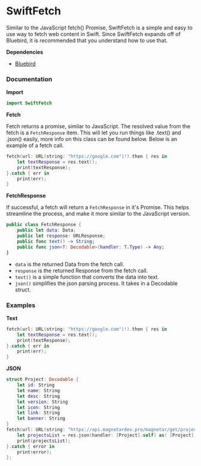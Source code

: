 # SwiftFetch

Similar to the JavaScript fetch() Promise, SwiftFetch is a simple and easy to use way to fetch web content in Swift. Since SwiftFetch expands off of Bluebird, it is recommended that you understand how to use that.

**Dependencies**
- [Bluebird](https://github.com/AndrewBarba/Bluebird.swift)

### Documentation

**Import**

```swift
import SwiftFetch
```

**Fetch**

Fetch returns a promise, similar to JavaScript. The resolved value from the fetch is a `FetchResponse` item. This will let you run things like .text() and .json() easily, more info on this class can be found below. Below is an example of a fetch call.

```swift
fetch(url: URL(string: "https://google.com")!).then { res in
    let textResponse = res.text();
    print(textResponse);
}.catch { err in
    print(err);
}
```

**FetchResponse**

If successful, a fetch will return a `FetchResponse` in it's Promise. This helps streamline the process, and make it more similar to the JavaScript version.

```swift
public class FetchResponse {
    public let data: Data;
    public let response: URLResponse;
    public func text() -> String;
    public func json<T: Decodable>(handler: T.Type) -> Any;
}
```
- `data` is the returned Data from the fetch call.
- `response` is the returned Response from the fetch call.
- `text()` is a simple function that converts the data into text.
- `json()` simplifies the json parsing process. It takes in a Decodable struct.




### Examples
**Text**
```swift
fetch(url: URL(string: "https://google.com")!).then { res in
    let textResponse = res.text();
    print(textResponse);
}.catch { err in
    print(err);
}
```

**JSON**
```swift
struct Project: Decodable {
    let id: String
    let name: String
    let desc: String
    let version: String
    let icon: String
    let link: String
    let banner: String
}
fetch(url: URL(string: "https://api.magnetardev.pro/magnetar/get/projects")!).then { res in
    let projectsList = res.json(handler: [Project].self) as! [Project];
    print(projectsList);
}.catch { error in
    print(error);
};
```

